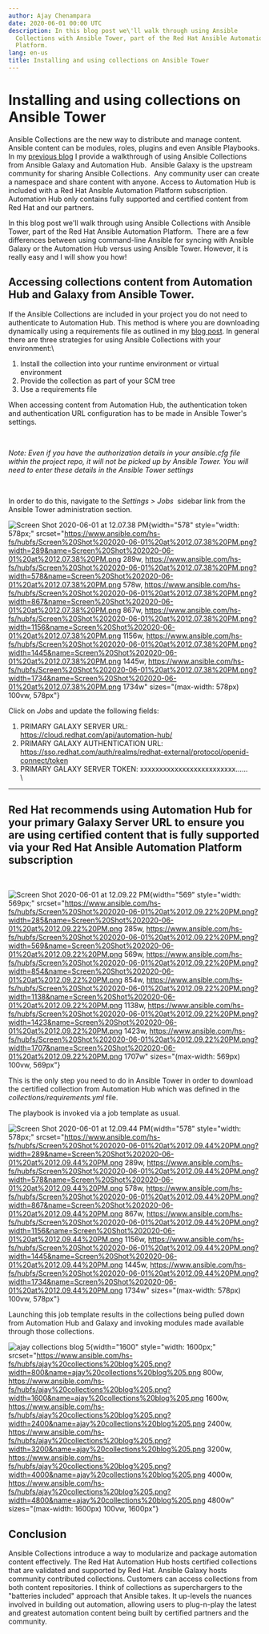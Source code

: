 ```yaml
---
author: Ajay Chenampara
date: 2020-06-01 00:00 UTC
description: In this blog post we\'ll walk through using Ansible
  Collections with Ansible Tower, part of the Red Hat Ansible Automation
  Platform.
lang: en-us
title: Installing and using collections on Ansible Tower
---
```


# Installing and using collections on Ansible Tower

Ansible Collections are the new way to distribute and manage content.
Ansible content can be modules, roles, plugins and even Ansible
Playbooks. In my [previous
blog](https://www.ansible.com/blog/hands-on-with-ansible-collections) I
provide a walkthrough of using Ansible Collections from Ansible Galaxy
and Automation Hub.  Ansible Galaxy is the upstream community for
sharing Ansible Collections.  Any community user can create a namespace
and share content with anyone. Access to Automation Hub is included with
a Red Hat Ansible Automation Platform subscription. Automation Hub only
contains fully supported and certified content from Red Hat and our
partners.

In this blog post we\'ll walk through using Ansible Collections with
Ansible Tower, part of the Red Hat Ansible Automation Platform.  There
are a few differences between using command-line Ansible for syncing
with Ansible Galaxy or the Automation Hub versus using Ansible Tower.
However, it is really easy and I will show you how!

## Accessing collections content from Automation Hub and Galaxy from Ansible Tower.

If the Ansible Collections are included in your project you do not need
to authenticate to Automation Hub. This method is where you are
downloading dynamically using a requirements file as outlined in my
[blog
post](https://www.ansible.com/blog/hands-on-with-ansible-collections).
In general there are three strategies for using Ansible Collections with
your environment:\

1.  Install the collection into your runtime environment or virtual
    environment
2.  Provide the collection as part of your SCM tree 
3.  Use a requirements file

When accessing content from Automation Hub, the authentication token and
authentication URL configuration has to be made in Ansible Tower's
settings. 

 

*Note: Even if you have the authorization details in your ansible.cfg
file within the project repo, it will not be picked up by Ansible Tower.
You will need to enter these details in the Ansible Tower settings*

 

In order to do this, navigate to the *Settings \> Jobs*  sidebar link
from the Ansible Tower administration section.

![Screen Shot 2020-06-01 at 12.07.38
PM](https://www.ansible.com/hs-fs/hubfs/Screen%20Shot%202020-06-01%20at%2012.07.38%20PM.png?width=578&name=Screen%20Shot%202020-06-01%20at%2012.07.38%20PM.png){width="578"
style="width: 578px;"
srcset="https://www.ansible.com/hs-fs/hubfs/Screen%20Shot%202020-06-01%20at%2012.07.38%20PM.png?width=289&name=Screen%20Shot%202020-06-01%20at%2012.07.38%20PM.png 289w, https://www.ansible.com/hs-fs/hubfs/Screen%20Shot%202020-06-01%20at%2012.07.38%20PM.png?width=578&name=Screen%20Shot%202020-06-01%20at%2012.07.38%20PM.png 578w, https://www.ansible.com/hs-fs/hubfs/Screen%20Shot%202020-06-01%20at%2012.07.38%20PM.png?width=867&name=Screen%20Shot%202020-06-01%20at%2012.07.38%20PM.png 867w, https://www.ansible.com/hs-fs/hubfs/Screen%20Shot%202020-06-01%20at%2012.07.38%20PM.png?width=1156&name=Screen%20Shot%202020-06-01%20at%2012.07.38%20PM.png 1156w, https://www.ansible.com/hs-fs/hubfs/Screen%20Shot%202020-06-01%20at%2012.07.38%20PM.png?width=1445&name=Screen%20Shot%202020-06-01%20at%2012.07.38%20PM.png 1445w, https://www.ansible.com/hs-fs/hubfs/Screen%20Shot%202020-06-01%20at%2012.07.38%20PM.png?width=1734&name=Screen%20Shot%202020-06-01%20at%2012.07.38%20PM.png 1734w"
sizes="(max-width: 578px) 100vw, 578px"}

Click on *Jobs* and update the following fields:

1.  PRIMARY GALAXY SERVER URL:
    https://cloud.redhat.com/api/automation-hub/
2.  PRIMARY GALAXY AUTHENTICATION URL: 
    https://sso.redhat.com/auth/realms/redhat-external/protocol/openid-connect/token
3.  PRIMARY GALAXY SERVER TOKEN: xxxxxxxxxxxxxxxxxxxxxxxxx......\
    \

  --------------------------------------------------------------------------------------------------------------------------------------------------------------------------------------------------------
  Red Hat recommends using Automation Hub for your primary Galaxy Server URL to ensure you are using certified content that is fully supported via your Red Hat Ansible Automation Platform subscription
  --------------------------------------------------------------------------------------------------------------------------------------------------------------------------------------------------------

 

![Screen Shot 2020-06-01 at 12.09.22
PM](https://www.ansible.com/hs-fs/hubfs/Screen%20Shot%202020-06-01%20at%2012.09.22%20PM.png?width=569&name=Screen%20Shot%202020-06-01%20at%2012.09.22%20PM.png){width="569"
style="width: 569px;"
srcset="https://www.ansible.com/hs-fs/hubfs/Screen%20Shot%202020-06-01%20at%2012.09.22%20PM.png?width=285&name=Screen%20Shot%202020-06-01%20at%2012.09.22%20PM.png 285w, https://www.ansible.com/hs-fs/hubfs/Screen%20Shot%202020-06-01%20at%2012.09.22%20PM.png?width=569&name=Screen%20Shot%202020-06-01%20at%2012.09.22%20PM.png 569w, https://www.ansible.com/hs-fs/hubfs/Screen%20Shot%202020-06-01%20at%2012.09.22%20PM.png?width=854&name=Screen%20Shot%202020-06-01%20at%2012.09.22%20PM.png 854w, https://www.ansible.com/hs-fs/hubfs/Screen%20Shot%202020-06-01%20at%2012.09.22%20PM.png?width=1138&name=Screen%20Shot%202020-06-01%20at%2012.09.22%20PM.png 1138w, https://www.ansible.com/hs-fs/hubfs/Screen%20Shot%202020-06-01%20at%2012.09.22%20PM.png?width=1423&name=Screen%20Shot%202020-06-01%20at%2012.09.22%20PM.png 1423w, https://www.ansible.com/hs-fs/hubfs/Screen%20Shot%202020-06-01%20at%2012.09.22%20PM.png?width=1707&name=Screen%20Shot%202020-06-01%20at%2012.09.22%20PM.png 1707w"
sizes="(max-width: 569px) 100vw, 569px"}

This is the only step you need to do in Ansible Tower in order to
download the certified collection from Automation Hub which was defined
in the *collections/requirements.yml* file.

The playbook is invoked via a job template as usual.

![Screen Shot 2020-06-01 at 12.09.44
PM](https://www.ansible.com/hs-fs/hubfs/Screen%20Shot%202020-06-01%20at%2012.09.44%20PM.png?width=578&name=Screen%20Shot%202020-06-01%20at%2012.09.44%20PM.png){width="578"
style="width: 578px;"
srcset="https://www.ansible.com/hs-fs/hubfs/Screen%20Shot%202020-06-01%20at%2012.09.44%20PM.png?width=289&name=Screen%20Shot%202020-06-01%20at%2012.09.44%20PM.png 289w, https://www.ansible.com/hs-fs/hubfs/Screen%20Shot%202020-06-01%20at%2012.09.44%20PM.png?width=578&name=Screen%20Shot%202020-06-01%20at%2012.09.44%20PM.png 578w, https://www.ansible.com/hs-fs/hubfs/Screen%20Shot%202020-06-01%20at%2012.09.44%20PM.png?width=867&name=Screen%20Shot%202020-06-01%20at%2012.09.44%20PM.png 867w, https://www.ansible.com/hs-fs/hubfs/Screen%20Shot%202020-06-01%20at%2012.09.44%20PM.png?width=1156&name=Screen%20Shot%202020-06-01%20at%2012.09.44%20PM.png 1156w, https://www.ansible.com/hs-fs/hubfs/Screen%20Shot%202020-06-01%20at%2012.09.44%20PM.png?width=1445&name=Screen%20Shot%202020-06-01%20at%2012.09.44%20PM.png 1445w, https://www.ansible.com/hs-fs/hubfs/Screen%20Shot%202020-06-01%20at%2012.09.44%20PM.png?width=1734&name=Screen%20Shot%202020-06-01%20at%2012.09.44%20PM.png 1734w"
sizes="(max-width: 578px) 100vw, 578px"}

Launching this job template results in the collections being pulled down
from Automation Hub and Galaxy and invoking modules made available
through those collections.

![ajay collections blog
5](https://www.ansible.com/hs-fs/hubfs/ajay%20collections%20blog%205.png?width=1600&name=ajay%20collections%20blog%205.png){width="1600"
style="width: 1600px;"
srcset="https://www.ansible.com/hs-fs/hubfs/ajay%20collections%20blog%205.png?width=800&name=ajay%20collections%20blog%205.png 800w, https://www.ansible.com/hs-fs/hubfs/ajay%20collections%20blog%205.png?width=1600&name=ajay%20collections%20blog%205.png 1600w, https://www.ansible.com/hs-fs/hubfs/ajay%20collections%20blog%205.png?width=2400&name=ajay%20collections%20blog%205.png 2400w, https://www.ansible.com/hs-fs/hubfs/ajay%20collections%20blog%205.png?width=3200&name=ajay%20collections%20blog%205.png 3200w, https://www.ansible.com/hs-fs/hubfs/ajay%20collections%20blog%205.png?width=4000&name=ajay%20collections%20blog%205.png 4000w, https://www.ansible.com/hs-fs/hubfs/ajay%20collections%20blog%205.png?width=4800&name=ajay%20collections%20blog%205.png 4800w"
sizes="(max-width: 1600px) 100vw, 1600px"}

## Conclusion

Ansible Collections introduce a way to modularize and package automation
content effectively. The Red Hat Automation Hub hosts certified
collections that are validated and supported by Red Hat. Ansible Galaxy
hosts community contributed collections. Customers can access
collections from both content repositories. I think of collections as
superchargers to the "batteries included" approach that Ansible takes.
It up-levels the nuances involved in building out automation, allowing
users to plug-n-play the latest and greatest automation content being
built by certified partners and the community.
